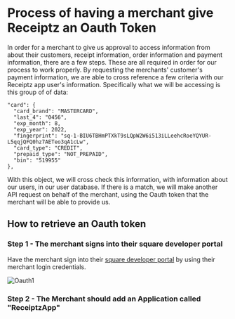 # Process of having a merchant give Receiptz an Oauth Token

In order for a merchant to give us approval to access information from about their customers, receipt information, order information and payment information, there are a few steps. These are all required in order for our process to work properly. By requesting the merchants' customer's payment information, we are able to cross reference a few criteria with our Receiptz app user's information. Specifically what we will be accessing is this group of of data:

```
"card": {
  "card_brand": "MASTERCARD",
  "last_4": "0456",
  "exp_month": 8,
  "exp_year": 2022,
  "fingerprint": "sq-1-BIU6TBHmPTXkT9sLQpW2W6i513iLLeehcRoeYQYUR-L5qqjQFQ0hz7AETeo3qA1cLw",
  "card_type": "CREDIT",
  "prepaid_type": "NOT_PREPAID",
  "bin": "519955"
},
```

With this object, we will cross check this information, with information about our users, in our user database. If there is a match, we will make another API request on behalf of the merchant, using the Oauth token that the merchant will be able to provide us.

## How to retrieve an Oauth token

### Step 1 - The merchant signs into their square developer portal

Have the merchant sign into their [square developer portal](https://squareup.com/login?app=developer&return_to=https://developer.squareup.com/apps) by using their merchant login credentials.

![Oauth1](./Oauth1.png)

### Step 2 - The Merchant should add an Application called "ReceiptzApp"
